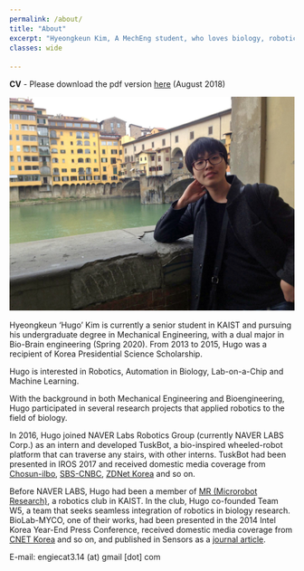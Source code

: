 ```yaml
---
permalink: /about/
title: "About"
excerpt: "Hyeongkeun Kim, A MechEng student, who loves biology, robotics, and merging them for the better."
classes: wide

---
```

**CV** - Please download the pdf version [here](/assets/CV_HKim.pdf) (August 2018)

![times in florence](/assets/images/about_splash.jpg)

Hyeongkeun ‘Hugo’ Kim is currently a senior student in KAIST and pursuing his undergraduate degree in Mechanical Engineering, with a dual major in Bio-Brain engineering (Spring 2020). From 2013 to 2015, Hugo was a recipient of Korea Presidential Science Scholarship. 

Hugo is interested in Robotics, Automation in Biology, Lab-on-a-Chip and Machine Learning.

With the background in both Mechanical Engineering and Bioengineering, Hugo participated in several research projects that applied robotics to the field of biology. 

In 2016, Hugo joined NAVER Labs Robotics Group (currently NAVER LABS Corp.) as an intern and developed TuskBot, a bio-inspired wheeled-robot platform that can traverse any stairs, with other interns. TuskBot had been presented in IROS 2017 and received domestic media coverage from [Chosun-ilbo](http://biz.chosun.com/site/data/html_dir/2017/06/25/2017062501522.html), [SBS-CNBC](http://sbscnbc.sbs.co.kr/read.jsp?pmArticleId=10000878098), [ZDNet Korea](http://www.zdnet.co.kr/news/news_view.asp?artice_id=20171016113135) and so on.

Before NAVER LABS, Hugo had been a member of [MR (Microrobot Research)](https://mr.kaist.ac.kr/w5.html), a robotics club in KAIST. In the club, Hugo co-founded Team W5, a team that seeks seamless integration of robotics in biology research. BioLab-MYCO, one of their works, had been presented in the 2014 Intel Korea Year-End Press Conference, received domestic media coverage from [CNET Korea](https://www.cnet.co.kr/view/123762) and so on, and published in Sensors as a [journal article](https://doi.org/10.3390/s16060942). 

E-mail: engiecat3.14 (at) gmail [dot] com